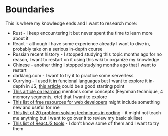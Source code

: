 # Boundaries

This is where my knowledge ends and I want to research more:

 - Rust - I keep encountering it but never spent the time to learn more about it
 - React - although I have some experience already I want to dive in, probably take on a serious in-depth course
 - Russian recent history - I stopped studying this topic months ago for no reason, I want to restart on it using this wiki to organize my knowledge
 - Chinese - another thing I stopped studying months ago that I want to restart
 - darklang.com - I want to try it to practice some serverless
 - Currying - I used it in funcional languages but I want to explore it in-depth in JS, [this article](https://dev.to/heytulsiprasad/what-the-heck-is-currying-anyway-p83) could be a good starting point
 - [This article on learning](https://dev.to/scroung720/learning-how-to-learn-diffused-mode-focused-mode-1-433b) mentions some concepts (Feynman technique, 4 memory segments, etc) that I want to explore
 - [This list of free resources for web developers](https://dev.to/arepp23/28-free-resources-for-web-developers-49a3) might include something new and useful for me
 - [This list of 20 problem solving techniques in coding](https://dev.to/codinglanguages/how-to-learn-not-memorize-any-algorithm-or-data-structure-analysis-of-20-problem-solving-techniques-you-must-know-d77) - it might not teach me anything but I want to go over it to review my basic skillset
 - [This list of ReactJS tools](https://dev.to/courseprobe/top-10-reactjs-tools-used-by-the-most-successful-developers-34e3) - I don't know some of them and I want to try them
